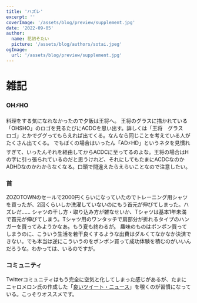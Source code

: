 ```yaml
---
title: 'ハズレ'
excerpt: ''
coverImage: '/assets/blog/preview/supplement.jpg'
date: '2022-09-05'
author:
  name: 花初そたい
  picture: '/assets/blog/authors/sotai.jpeg'
ogImage:
  url: '/assets/blog/preview/supplement.jpg'
---
```

# 雑記

### OH⚡HO
料理をする気になれなかったので夕飯は王将へ。
王将のグラスに描かれている「OHSHO」のロゴを見るたびにACDCを思い出す。詳しくは「王将　グラス　ロゴ」とかでググってもらえれば出てくる。なんなら同じことを考えている人がたくさん出てくる。
でもぼくの場合はいったん「AD⚡HD」というネタを見慣れすぎて、いったんそれを経由してからACDCに至ってるのよな。王将の場合はHの字に引っ張られているのだと思うけれど、それにしてもたまにACDCなのかADHDなのかわからなくなる。口頭で間違えたらえらいことなので注意したい。

### 首
ZOZOTOWNのセールで2000円くらいになっていたのでトレーニング用シャツを買ったが、2回くらいしか洗濯していないのにもう首元が伸びてしまった。ハズレだ……
シャツの干し方・取り込み方が雑なせいか、Tシャツは基本1年未満で首元が伸びてしまう。Tシャツ用のワンタッチで肩部分が折れるタイプのハンガーを買ってみようかなあ。もう夏も終わるが。
趣味のものはポンポン買ってしまうのに、こういう生活を若干良くするような出費はダルくてなかなか決済できない。でも本当は逆にこういうのをポンポン買って成功体験を積むのがいいんだろうな。わかっては、いるのですが。

### コミュニティ
Twitterコミュニティはもう完全に空気と化してしまった感じがあるが、たまにニャロメロン氏の作成した「[良いツイート・ニュース](https://twitter.com/nyaromeron/status/1503368830734991360?s=20&t=CNEh0p20kX2VZSxUiQR3Aw)」を覗くのが習慣になっている。こっそりオススメです。